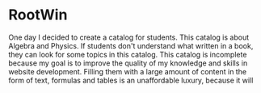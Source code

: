 # RootWin
One day I decided to create a catalog for students. This catalog is about Algebra and Physics. If students don't understand what written in a book, they can look for some topics in this catalog. This catalog is incomplete because my goal is to improve the quality of my knowledge and skills in website development. Filling them with a large amount of content in the form of text, formulas and tables is an unaffordable luxury, because it will
